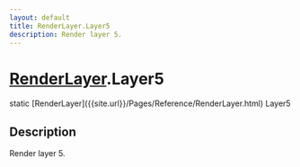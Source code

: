 ```yaml
---
layout: default
title: RenderLayer.Layer5
description: Render layer 5.
---
```

# [RenderLayer]({{site.url}}/Pages/Reference/RenderLayer.html).Layer5

<div class='signature' markdown='1'>
static [RenderLayer]({{site.url}}/Pages/Reference/RenderLayer.html) Layer5
</div>

## Description
Render layer 5.

